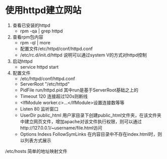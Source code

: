# 使用httpd建立网站

1. 查看已安装的httpd
    - rpm -qa | grep httpd
2. 查看rpm包内容
    - rpm -ql | more
    - 配置文件/etc/httpd/conf/httpd.conf
    - /etc/rc.d/init.d/httpd 说明可以通过system V的方式对httpd控制
3. 启动httpd
    - service httpd start
4. 配置文件
    - /etc/httpd/conf/httpd.conf 
    - ServerRoot "/etc/httpd"
    - PidFile run/httpd.pid 其中run是基于ServerRoot基础之上的
    - Timeout 120 连接超过120s则断线
    - \<IfModule worker.c>...\</IfModule>设置连接数等等
    - Listen 80 监听窗口
    - UserDir public_html 用户家目录下创建public_html文件夹，在该文件夹中建立网页文件，增加apache对该文件执行权限，则可以通过http://127.0.0.1/~username/file.html访问
    - Options Indexs FollowSymLinks 在内容目录中不存在index.html时，则以列表方式展示
    
/etc/hosts 简单的地址映射文件